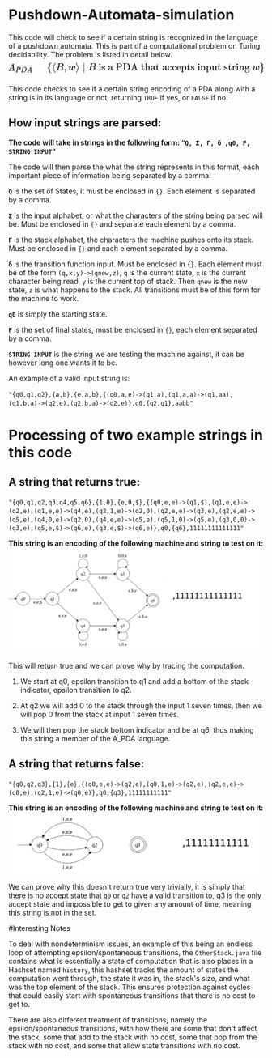 # Pushdown-Automata-simulation
This code will check to see if a certain string is recognized in the language of a pushdown automata. This is part of a computational problem on Turing decidability. The problem is listed in detail below.
![Image](Images/Screenshot%202024-12-10%20155719.png)

This code checks to see if a certain string encoding of a PDA along with a string is in its language or not, returning `TRUE` if yes, or `FALSE` if no. 

## How input strings are parsed:


**The code will take in strings in the following form: `“Q, Σ, Γ, δ ,q0, F, STRING INPUT”`**

The code will then parse the what the string represents in this format, each important piece of information being separated by a comma.

**`Q`** is the set of States, it must be enclosed in `{}`. Each element is separated by a comma.

**`Σ`** is the input alphabet, or what the characters of the string being parsed will be. Must be enclosed in `{}` and separate each element by a comma.

**`Γ`** is the stack alphabet, the characters the machine pushes onto its stack. Must be enclosed in `{}` and each element separated by a comma.

**`δ`** is the transition function input. Must be enclosed in `{}`. Each element must be of the form `(q,x,y)->(qnew,z)`, `q` is the current state, `x` is the current character being read, `y` is the current top of stack. Then `qnew` is the new state, `z` is what happens to the stack. All transitions must be of this form for the machine to work.

**`q0`** is simply the starting state.

**`F`** is the set of final states, must be enclosed in `{}`, each element separated by a comma.

**`STRING INPUT`** is the string we are testing the machine against, it can be however long one wants it to be.



An example of a valid input string is:

`"{q0,q1,q2},{a,b},{e,a,b},{(q0,a,e)->(q1,a),(q1,a,a)->(q1,aa),(q1,b,a)->(q2,e),(q2,b,a)->(q2,e)},q0,{q2,q1},aabb"`

# Processing of two example strings in this code

## A string that returns true:

`"{q0,q1,q2,q3,q4,q5,q6},{1,0},{e,0,$},{(q0,e,e)->(q1,$),(q1,e,e)->(q2,e),(q1,e,e)->(q4,e),(q2,1,e)->(q2,0),(q2,e,e)->(q3,e),(q2,e,e)->(q5,e),(q4,0,e)->(q2,0),(q4,e,e)->(q5,e),(q5,1,0)->(q5,e),(q3,0,0)->(q3,e),(q5,e,$)->(q6,e),(q3,e,$)->(q6,e)},q0,{q6},11111111111111"`

**This string is an encoding of the following machine and string to test on it:**
![Image](Images/string%20in%20PDA%20set.png)

This will return true and we can prove why by tracing the computation. 

1. We start at q0, epsilon transition to q1 and add a bottom of the stack indicator, epsilon transition to q2. 

2. At q2 we will add 0 to the stack through the input 1 seven times, then we will pop 0 from the stack at input 1 seven times. 

3. We will then pop the stack bottom indicator and be at q6, thus making this string a member of the A_PDA language.


## A string that returns false:

`"{q0,q2,q3},{1},{e},{(q0,e,e)->(q2,e),(q0,1,e)->(q2,e),(q2,e,e)->(q0,e),(q2,1,e)->(q0,e)},q0,{q3},11111111111"`

**This string is an encoding of the following machine and string to test on it:**
![Image](Images/notin%20PDA%20set.png)

We can prove why this doesn't return true very trivially, it is simply that there is no accept state that `q0` or `q2` have a valid transition to, q3 is the only accept state and impossible to get to given any amount of time, meaning this string is not in the set.

#Interesting Notes

To deal with nondeterminism issues, an example of this being an endless loop of attempting epsilon/spontaneous transitions, the `OtherStack.java` file contains what is essentially a state of computation that is also places in a Hashset named `history`, this hashset tracks the amount of states the computation went through, the state it was in, the stack's size, and what was the top element of the stack. This ensures protection against cycles that could easily start with spontaneous transitions that there is no cost to get to. 

There are also different treatment of transitions, namely the epsilon/spontaneous transitions, with how there are some that don't affect the stack, some that add to the stack with no cost, some that pop from the stack with no cost, and some that allow state transitions with no cost. 
















